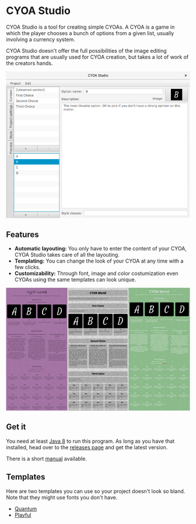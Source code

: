 # CYOA Studio

CYOA Studio is a tool for creating simple CYOAs.
A CYOA is a game in which the player chooses a bunch of options from a given list, usually involving a currency system.

CYOA Studio doesn't offer the full possibilities of the image editing programs that are usually used for CYOA creation, but takes a lot of work of the creators hands.

![Image of the program](img/MainScreen.png)

## Features

* **Automatic layouting:** You only have to enter the content of your CYOA, CYOA Studio takes care of all the layouting.
* **Templating:** You can change the look of your CYOA at any time with a few clicks.
* **Customizability:** Through font, image and color costumization even CYOAs using the same templates can look unique.

![Image showing the same project in multiple styles](img/Diversity.png)

## Get it

You need at least [Java 8](https://java.com/en/) to run this program. As long as you have that installed, head over to the [releases page](https://github.com/Quantencomputer/cyoastudio/releases) and get the latest version.

There is a short [manual](manual.md) available.

## Templates

Here are two templates you can use so your project doesn't look so bland. Note that they might use fonts you don't have.

* [Quantum](templates/quantum.cyoatemplate)
* [Playful](templates/playful.cyoatemplate)